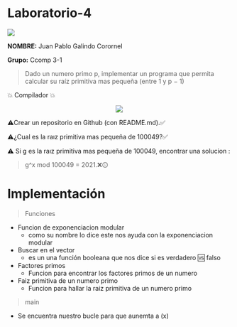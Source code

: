 # Laboratorio-4
 
 
 <p align="left">
 <img src=https://i.postimg.cc/50Ch8vPG/UCSP.png> 
</p>


**NOMBRE:** Juan Pablo Galindo Corornel

**Grupo:** Ccomp 3-1

> Dado un numero primo p, implementar un programa que permita calcular su raíz primitiva mas pequeña (entre 1 y p − 1)

:boom:  Compilador  :boom:

<p align="center">
<img src= https://i.postimg.cc/nzG6dZJY/replit-logo.png)](https://postimg.cc/ygWQdMWk)>
</p>


:warning:Crear un repositorio en Github (con README.md).:white_check_mark:


:warning:¿Cual es la raız primitiva mas pequeña de 100049?:white_check_mark:


:warning: Si g es la raız primitiva mas pequeña de 100049, encontrar una solucion :

>   g^x mod 100049 = 2021.:x::neutral_face: 

# Implementación
> Funciones
- Funcion de exponenciacion modular
  - como su nombre lo dice este nos ayuda con la exponenciacion modular
- Buscar  en el vector
  - es un una función booleana que nos dice si es verdadero 🆚 falso
- Factores primos
  - Funcion para encontrar los factores primos de un numero
- Faiz primitiva de un numero primo
  - Funcion para hallar la raiz primitiva de un numero primo 
> main

- Se encuentra nuestro bucle para que aunemta a (x)
